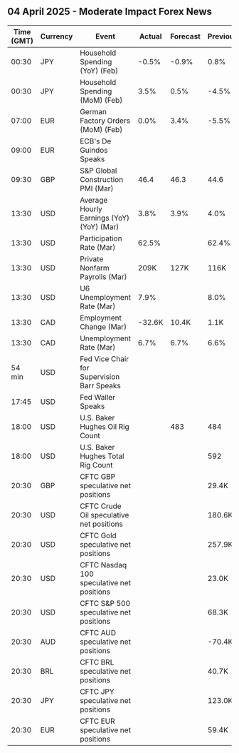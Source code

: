 ## 04 April 2025 - Moderate Impact Forex News

| Time (GMT) | Currency | Event | Actual | Forecast | Previous |
|------|----------|-------|--------|----------|----------|
| 00:30 | JPY | Household Spending (YoY) (Feb) | -0.5% | -0.9% | 0.8% |
| 00:30 | JPY | Household Spending (MoM) (Feb) | 3.5% | 0.5% | -4.5% |
| 07:00 | EUR | German Factory Orders (MoM) (Feb) | 0.0% | 3.4% | -5.5% |
| 09:00 | EUR | ECB's De Guindos Speaks |  |  |  |
| 09:30 | GBP | S&P Global Construction PMI (Mar) | 46.4 | 46.3 | 44.6 |
| 13:30 | USD | Average Hourly Earnings (YoY) (YoY) (Mar) | 3.8% | 3.9% | 4.0% |
| 13:30 | USD | Participation Rate (Mar) | 62.5% |  | 62.4% |
| 13:30 | USD | Private Nonfarm Payrolls (Mar) | 209K | 127K | 116K |
| 13:30 | USD | U6 Unemployment Rate (Mar) | 7.9% |  | 8.0% |
| 13:30 | CAD | Employment Change (Mar) | -32.6K | 10.4K | 1.1K |
| 13:30 | CAD | Unemployment Rate (Mar) | 6.7% | 6.7% | 6.6% |
| 54 min | USD | Fed Vice Chair for Supervision Barr Speaks |  |  |  |
| 17:45 | USD | Fed Waller Speaks |  |  |  |
| 18:00 | USD | U.S. Baker Hughes Oil Rig Count |  | 483 | 484 |
| 18:00 | USD | U.S. Baker Hughes Total Rig Count |  |  | 592 |
| 20:30 | GBP | CFTC GBP speculative net positions |  |  | 29.4K |
| 20:30 | USD | CFTC Crude Oil speculative net positions |  |  | 180.6K |
| 20:30 | USD | CFTC Gold speculative net positions |  |  | 257.9K |
| 20:30 | USD | CFTC Nasdaq 100 speculative net positions |  |  | 23.0K |
| 20:30 | USD | CFTC S&P 500 speculative net positions |  |  | 68.3K |
| 20:30 | AUD | CFTC AUD speculative net positions |  |  | -70.4K |
| 20:30 | BRL | CFTC BRL speculative net positions |  |  | 40.7K |
| 20:30 | JPY | CFTC JPY speculative net positions |  |  | 123.0K |
| 20:30 | EUR | CFTC EUR speculative net positions |  |  | 59.4K |
